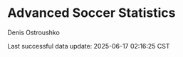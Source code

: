 # Advanced Soccer Statistics
Denis Ostroushko

<!-- gfm -->

Last successful data update: 2025-06-17 02:16:25 CST
